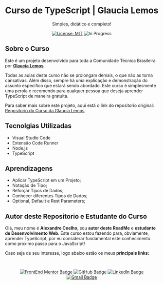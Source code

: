 <h1 align="center"> Curso de TypeScript | Glaucia Lemos </h1>

<p align="center"> Simples, didático e completo! </p>

<div align="center">

  <a href="https://github.com/coelhoalexandre/imersao-dev-6-alura/blob/main/LICENSE" target="_blank"><img src="https://img.shields.io/badge/License-MIT-yellow.svg" alt="License: MIT"></a> <img src="https://img.shields.io/badge/In_Progress-blue.svg" alt="In Progress">

</div>

## Sobre o Curso

Este é um projeto desenvolvido para toda a Comunidade Técnica Brasileira por **[Glaucia Lemos](https://twitter.com/glaucia_lemos86)**.

Todas as aulas deste curso não se prolongam demais, o que não as torna cansativas. Além disso, sempre há uma explicação e demonstração do assunto especifico que estará sendo abordado. Este curso é simplesmente uma perola e recomendo para qualquer pessoa que deseja aprender TypeScript de maneira gratuita.

Para saber mais sobre este projeto, aqui está o link do repositorio original: [Repositorio do Curso da Glaucia Lemos](https://github.com/glaucia86/curso-typescript-zero-to-hero).

## Tecnolgias Utilizadas

- Visual Studio Code
- Extensão Code Runner
- Node.js
- TypeScript

## Aprendizagens

- Aplicar TypeScript em um Projeto;
- Notação de Tipo;
- Reforçar Tipos de Dados;
- Conhecer diferentes Tipos de Dados;
- Optional, Default e Rest Parameters;

## Autor deste Repositorio e Estudante do Curso

Olá, meu nome é **Alexandre Coelho**, sou **autor deste ReadMe** e **estudante de Desenvolvimento Web**. Este curso estou fazendo para, obviamente, aprender TypeScript, por eu considerar fundamental este conhecimento como proximo passo para o JavaScript!

Caso seja de seu interesse, logo abaixo estão os meus **principais links:**

<br>

<div align="center">

<a href = "https://www.frontendmentor.io/profile/coelhoalexandre" target="_blank"><img src="https://img.shields.io/badge/Frontend_Mentor-black?style=for-the-badge&logo=frontendmentor&logoColor=aqua" alt="FrontEnd Mentor Badge">
<a href = "https://github.com/coelhoalexandre"><img src="https://img.shields.io/badge/GitHub-%23333?style=for-the-badge&logo=github&logoColor=white" alt="GitHub Badge"></a>
<a href="https://www.linkedin.com/in/-coelhoalexandre/" target="_blank"><img src="https://img.shields.io/badge/-LinkedIn-%230077B5?style=for-the-badge&logo=linkedin&logoColor=white" alt="LinkedIn Badge"></a>
<a href = "mailto:alexandrecoelhocontato@gmail.com" target="_blank"><img src="https://img.shields.io/badge/-Gmail-critical?style=for-the-badge&logo=gmail&logoColor=white" target="_blank" alt="Gmail Badge"></a>

